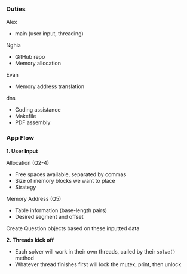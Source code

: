 ### Duties

Alex
- main (user input, threading)

Nghia
- GitHub repo
- Memory allocation

Evan
- Memory address translation

dns
- Coding assistance
- Makefile
- PDF assembly

### App Flow

**1. User Input**

Allocation (Q2-4)
- Free spaces available, separated by commas  
- Size of memory blocks we want to place  
- Strategy

Memory Address (Q5)
- Table information (base-length pairs)
- Desired segment and offset

Create Question objects based on these inputted data

**2. Threads kick off**
- Each solver will work in their own threads, called by their `solve()` method
- Whatever thread finishes first will lock the mutex, print, then unlock

